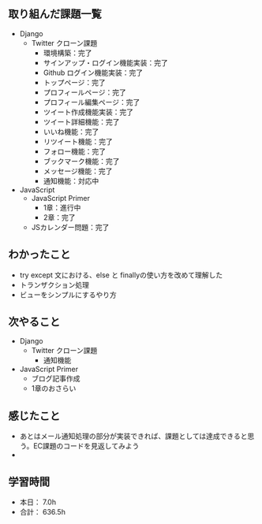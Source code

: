 ## 取り組んだ課題一覧

- Django
  - Twitter クローン課題
    - 環境構築：完了
    - サインアップ・ログイン機能実装：完了
    - Github ログイン機能実装：完了
    - トップページ：完了
    - プロフィールページ：完了
    - プロフィール編集ページ：完了
    - ツイート作成機能実装：完了
    - ツイート詳細機能：完了
    - いいね機能：完了
    - リツイート機能：完了
    - フォロー機能：完了
    - ブックマーク機能：完了
    - メッセージ機能：完了
    - 通知機能：対応中
- JavaScript
    - JavaScript Primer
      - 1章：進行中
      - 2章：完了
    - JSカレンダー問題：完了


## わかったこと
- try except 文における、else と finallyの使い方を改めて理解した
- トランザクション処理
- ビューをシンプルにするやり方

## 次やること

- Django
  - Twitter クローン課題
    - 通知機能
- JavaScript Primer
  - ブログ記事作成
  - 1章のおさらい  


## 感じたこと
- あとはメール通知処理の部分が実装できれば、課題としては達成できると思う。EC課題のコードを見返してみよう
- 


## 学習時間

- 本日： 7.0h
- 合計： 636.5h